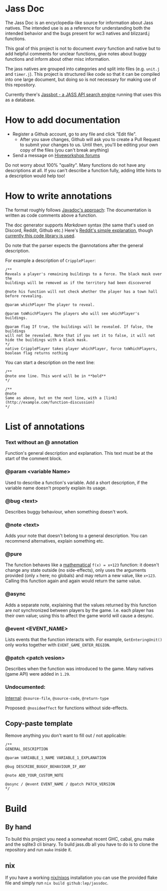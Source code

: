 
# Jass Doc

The Jass Doc is an encyclopedia-like source for information about Jass natives.
The intended use is as a reference for understanding both the intended behavior
and the bugs present for wc3 natives and blizzard.j functions.

This goal of this project is not to document *every* function and native but
to add helpful comments for unclear functions, give notes about buggy functions
and inform about other misc information.

The jass natives are grouped into categories and split into files (e.g.
`unit.j` and `timer.j`). This project is structured like code so that it can be
compiled into one large document, but doing so is not necessary for making use
of this repository.

Currently there's [Jassbot - a JASS API search engine](https://lep.duckdns.org/app/jassbot/) running that uses this as a database.

# How to add documentation

- Register a Github account, go to any file and click "Edit file".
	- After you save changes, Github will ask you to create a Pull Request to submit your changes to us. Until then, you'll be editing your own copy of the files (you can't break anything)
- Send a message on [Hiveworkshop forums](https://www.hiveworkshop.com/threads/jassdoc.275521/)

Do not worry about 100% "quality". Many functions do not have any descriptions at all. If you can't describe a function fully, adding little hints to a description would help too!

# How to write annotations

The format roughly follows [Javadoc's approach](https://www.oracle.com/technical-resources/articles/java/javadoc-tool.html): The documentation is written as code comments above a function.

The doc generator supports *Markdown* syntax (the same that's used on Discord, Reddit, Github etc.) Here's [Reddit's simple explanation](https://old.reddit.com/wiki/markdown), though [currently this code library is used](https://python-markdown.github.io/).

Do note that the parser expects the \@annotations after the general description.

For example a description of `CripplePlayer`:

```
/**
Reveals a player's remaining buildings to a force. The black mask over the
buildings will be removed as if the territory had been discovered

@note his function will not check whether the player has a town hall before revealing.

@param whichPlayer The player to reveal.

@param toWhichPlayers The players who will see whichPlayer's buildings.

@param flag If true, the buildings will be revealed. If false, the buildings
will not be revealed. Note that if you set it to false, it will not hide the buildings with a black mask.
*/
native CripplePlayer takes player whichPlayer, force toWhichPlayers, boolean flag returns nothing
```

You can start a description on the next line:

```
/**
@note one line. This word will be in **bold**
*/
```
```
/**
@note
Same as above, but on the next line, with a [link](http://example.com/function-discussion)
*/
```

# List of annotations

### Text without an @ annotation

Function's general description and explanation. This text must be at the start of the comment block.

### @param \<variable Name>

Used to describe a function's variable. Add a short description, if the variable name doesn't properly explain its usage.

### @bug \<text>

Describes buggy behaviour, when something doesn't work.

### @note \<text>

Adds your note that doesn't belong to a general description. You can recommend alternatives, explain something etc.

### @pure

The function behaves like a [mathematical](https://wiki.haskell.org/Pure) `f(x) = x+123` function: it doesn't change any state outside (no side-effects), only uses the arguments provided (only `x` here; no globals) and may return a new value, like `x+123`. Calling this function again and again would return the same value.

### @async

Adds a separate note, explaining that the values returned by this function are *not* synchronized between players by the game. I.e. each player has their own value; using this to affect the game world will cause a desync.

### @event \<EVENT_NAME>

 Lists events that the function interacts with. For example, `GetEnteringUnit()` only works together with `EVENT_GAME_ENTER_REGION`.

### @patch \<patch vesion>

Describes when the function was introduced to the game. Many natives (game API) were added in `1.29`.

### Undocumented:

[Internal](https://github.com/lep/jassdoc-browser/blob/6b6799e90bad48a4ceb9a15b2bfe92c5f02a0e15/server.hs#L41): `@source-file`, `@source-code`, `@return-type`

Proposed: `@nosideeffect` for functions without side-effects.

## Copy-paste template

Remove anything you don't want to fill out / not applicable:

```
/**
GENERAL_DESCRIPTION

@param VARIABLE_1_NAME VARIABLE_1_EXPLANATION

@bug DESCRIBE_BUGGY_BEHAVIOUR_IF_ANY

@note ADD_YOUR_CUSTOM_NOTE

@async / @event EVENT_NAME / @patch PATCH_VERSION
*/
```

# Build

## By hand

To build this project you need a somewhat recent GHC, cabal, gnu make and the
sqlite3 cli binary. To build jass.db all you have to do is to clone the
repository and run `make` inside it.


## nix

If you have a working [nix/nixos](https://nixos.org/) installation you
can use the provided flake file and simply run `nix build github:lep/jassdoc`.

